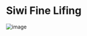 # Siwi Fine Lifing

![image](https://github.com/siwilizhao/siwi-fine-life/blob/master/storage/design/diagram.png)



